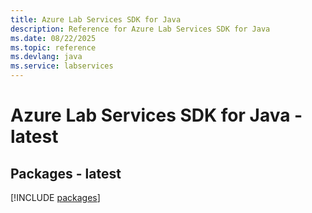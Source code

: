 ```yaml
---
title: Azure Lab Services SDK for Java
description: Reference for Azure Lab Services SDK for Java
ms.date: 08/22/2025
ms.topic: reference
ms.devlang: java
ms.service: labservices
---
```

# Azure Lab Services SDK for Java - latest
## Packages - latest
[!INCLUDE [packages](lab-services-index.md)]
